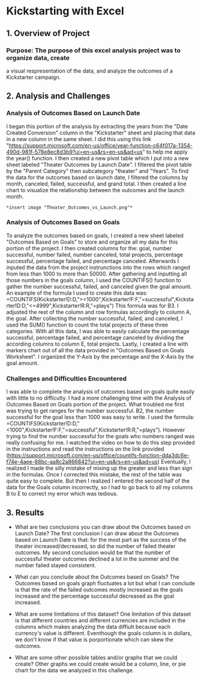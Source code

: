 # Kickstarting with Excel

## 1. Overview of Project

### Purpose: The purpose of this excel analysis project was to organize data, create 
a visual respresentation of the data, and analyze the outcomes of a Kickstarter campaign. 

## 2. Analysis and Challenges

### Analysis of Outcomes Based on Launch Date
I began this portion of the analysis by extracting the years from the "Date Created Conversion" 
column in the "Kickstarter" sheet and placing that data in a new column in the same sheet. I did 
this using this link "https://support.microsoft.com/en-us/office/year-function-c64f017a-1354-490d-981f-578e8ec8d3b9?ui=en-us&rs=en-us&ad=us"
to help me apply the year() function. I then created a new pivot table which I put into a new sheet labeled "Theater Outcomes by Launch Date". 
I filtered the pivot table by the "Parent Category" then subcategory "theater" and "Years". To find the data for the outcomes based on launch 
date, I filtered the columns by month, canceled, failed, successful, and grand total. I then created a line chart to visualize the relationship 
between the outcomes and the launch month. 

	*insert image "Theater_Outcomes_vs_Launch.png"*

### Analysis of Outcomes Based on Goals
To analyze the outcomes based on goals, I created a new sheet labeled "Outcomes Based on Goals" to store and organize all my data for this portion 
of the project. I then created columns for the: goal, number successful, number failed, number canceled, total projects, percentage successful, 
percentage failed, and percentage canceled. Afterwards I inputed the data from the project instrunctions into the rows which ranged from less than
1000 to more than 50000. After gathering and inputting all those numbers in the goals column, I used the COUNTIFS() function to gather the number
successful, failed, and canceled given the goal amount. An example of the formula I used to create this data was: =COUNTIFS(Kickstarter!D:D,">=1000",Kickstarter!F:F,"=successful",Kickstarter!D:D,"<=4999",Kickstarter!R:R,"=plays")
This formula was for B3. I adjusted the rest of the column and row formulas accordingly to column A, the goal. After collecting the number successful, 
failed, and canceled, I used the SUM() function to count the total projects of these three categories. With all this data, I was able to easily calculate
the percentage successful, percentage failed, and percentage canceled by dividing the according columns to column E, total projects. Lastly, I created
a line with markers chart out of all the data provided in "Outcomes Based on Goals Worksheet". I organized the Y-Axis by the percentage and the X-Axis 
by the goal amount. 

### Challenges and Difficulties Encountered
I was able to complete the analysis of outcomes based on goals quite easily with little to no difficulty. I had a more challenging time with the Analysis 
of Outcomes Based on Goals portion of the project. What troubled me first was trying to get ranges for the number successful. B2, the number successful
for the goal less than 1000 was easy to write. I used the formula: =COUNTIFS(Kickstarter!D:D,"<1000",Kickstarter!F:F,"=successful",Kickstarter!R:R,"=plays").
However trying to find the number successful for the goals who numbers ranged was really confusing for me. I watched the video on how to do this step provided 
in the instructions and read the instructions on the link provided (https://support.microsoft.com/en-us/office/countifs-function-dda3dc6e-f74e-4aee-88bc-aa8c2a866842?ui=en-us&rs=en-us&ad=us) 
Eventually, I realized I made the silly mistake of mixing up the greater and less than sign in the formulas. Once I corrected this mistake, the rest of the 
table was quite easy to complete. But then I realized I entered the second half of the data for the Goals column incorrectly, so I had to go back to all my 
columns B to E to correct my error which was tedious. 

## 3. Results

- What are two conclusions you can draw about the Outcomes based on Launch Date?
The first conclusion I can draw about the Outcomes based on Launch Date is that: for the most part as the success of the theater increased/decreased, so did the 
number of failed theater outcomes. My second conclusion would be that the number of successful theater outcomes declined a lot in the summer and the number failed
stayed consistent.   

- What can you conclude about the Outcomes based on Goals?
The Outcomes based on goals graph fluctuates a lot but what I can conclude is that the rate of the failed outcomes mostly increased as the goals increased and the
percentage successful decreased as the goal increased. 

- What are some limitations of this dataset?
One limitation of this dataset is that different countries and different currencies are included in the columns which makes analyzing the data diffiult because
each currency's value is different. Eventhough the goals column is in dollars, we don't know if that value is porportionate which can skew the outcomes. 

- What are some other possible tables and/or graphs that we could create?
Other graphs we could create would be a column, line, or pie chart for the data we analyzed in this challenge. 
